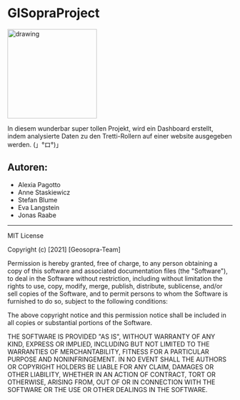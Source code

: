 # GISopraProject

<img align="center" src="https://user-images.githubusercontent.com/90246149/132510061-0153dc74-775f-4c65-bd4d-8b73ce846946.png" alt="drawing" width="200"/>

In diesem wunderbar super tollen Projekt, wird ein Dashboard erstellt, indem analysierte Daten zu den Tretti-Rollern auf einer website ausgegeben werden.
(」°ロ°)」


## Autoren:
- Alexia Pagotto
- Anne Staskiewicz
- Stefan Blume
- Eva Langstein
- Jonas Raabe


-----------------------------------------

MIT License

Copyright (c) [2021] [Geosopra-Team]

Permission is hereby granted, free of charge, to any person obtaining a copy
of this software and associated documentation files (the "Software"), to deal
in the Software without restriction, including without limitation the rights
to use, copy, modify, merge, publish, distribute, sublicense, and/or sell
copies of the Software, and to permit persons to whom the Software is
furnished to do so, subject to the following conditions:

The above copyright notice and this permission notice shall be included in all
copies or substantial portions of the Software.

THE SOFTWARE IS PROVIDED "AS IS", WITHOUT WARRANTY OF ANY KIND, EXPRESS OR
IMPLIED, INCLUDING BUT NOT LIMITED TO THE WARRANTIES OF MERCHANTABILITY,
FITNESS FOR A PARTICULAR PURPOSE AND NONINFRINGEMENT. IN NO EVENT SHALL THE
AUTHORS OR COPYRIGHT HOLDERS BE LIABLE FOR ANY CLAIM, DAMAGES OR OTHER
LIABILITY, WHETHER IN AN ACTION OF CONTRACT, TORT OR OTHERWISE, ARISING FROM,
OUT OF OR IN CONNECTION WITH THE SOFTWARE OR THE USE OR OTHER DEALINGS IN THE
SOFTWARE.

